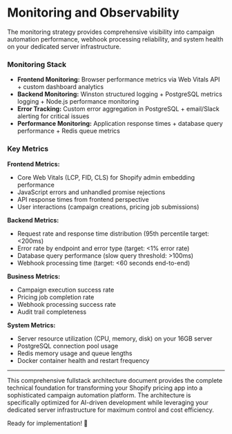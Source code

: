 # Monitoring and Observability

The monitoring strategy provides comprehensive visibility into campaign automation performance, webhook processing reliability, and system health on your dedicated server infrastructure.

### Monitoring Stack

- **Frontend Monitoring:** Browser performance metrics via Web Vitals API + custom dashboard analytics
- **Backend Monitoring:** Winston structured logging + PostgreSQL metrics logging + Node.js performance monitoring
- **Error Tracking:** Custom error aggregation in PostgreSQL + email/Slack alerting for critical issues
- **Performance Monitoring:** Application response times + database query performance + Redis queue metrics

### Key Metrics

**Frontend Metrics:**
- Core Web Vitals (LCP, FID, CLS) for Shopify admin embedding performance
- JavaScript errors and unhandled promise rejections
- API response times from frontend perspective
- User interactions (campaign creations, pricing job submissions)

**Backend Metrics:**
- Request rate and response time distribution (95th percentile target: <200ms)
- Error rate by endpoint and error type (target: <1% error rate)
- Database query performance (slow query threshold: >100ms)
- Webhook processing time (target: <60 seconds end-to-end)

**Business Metrics:**
- Campaign execution success rate
- Pricing job completion rate
- Webhook processing success rate
- Audit trail completeness

**System Metrics:**
- Server resource utilization (CPU, memory, disk) on your 16GB server
- PostgreSQL connection pool usage
- Redis memory usage and queue lengths
- Docker container health and restart frequency

---

This comprehensive fullstack architecture document provides the complete technical foundation for transforming your Shopify pricing app into a sophisticated campaign automation platform. The architecture is specifically optimized for AI-driven development while leveraging your dedicated server infrastructure for maximum control and cost efficiency.

Ready for implementation! 🚀